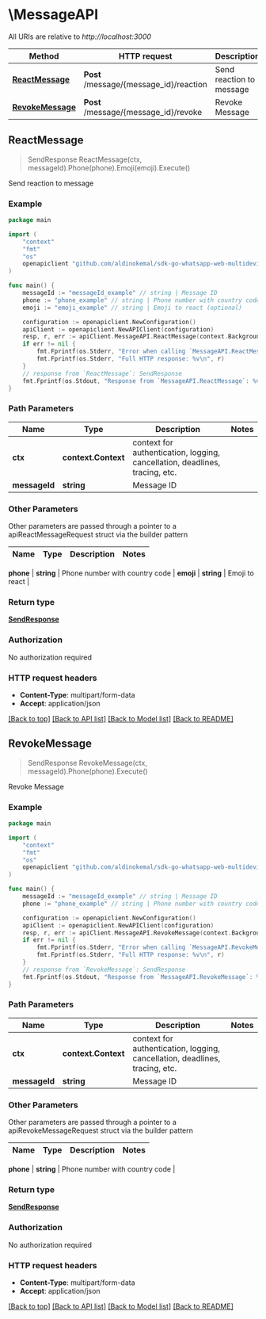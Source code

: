 # \MessageAPI

All URIs are relative to *http://localhost:3000*

Method | HTTP request | Description
------------- | ------------- | -------------
[**ReactMessage**](MessageAPI.md#ReactMessage) | **Post** /message/{message_id}/reaction | Send reaction to message
[**RevokeMessage**](MessageAPI.md#RevokeMessage) | **Post** /message/{message_id}/revoke | Revoke Message



## ReactMessage

> SendResponse ReactMessage(ctx, messageId).Phone(phone).Emoji(emoji).Execute()

Send reaction to message

### Example

```go
package main

import (
	"context"
	"fmt"
	"os"
	openapiclient "github.com/aldinokemal/sdk-go-whatsapp-web-multidevice"
)

func main() {
	messageId := "messageId_example" // string | Message ID
	phone := "phone_example" // string | Phone number with country code (optional)
	emoji := "emoji_example" // string | Emoji to react (optional)

	configuration := openapiclient.NewConfiguration()
	apiClient := openapiclient.NewAPIClient(configuration)
	resp, r, err := apiClient.MessageAPI.ReactMessage(context.Background(), messageId).Phone(phone).Emoji(emoji).Execute()
	if err != nil {
		fmt.Fprintf(os.Stderr, "Error when calling `MessageAPI.ReactMessage``: %v\n", err)
		fmt.Fprintf(os.Stderr, "Full HTTP response: %v\n", r)
	}
	// response from `ReactMessage`: SendResponse
	fmt.Fprintf(os.Stdout, "Response from `MessageAPI.ReactMessage`: %v\n", resp)
}
```

### Path Parameters


Name | Type | Description  | Notes
------------- | ------------- | ------------- | -------------
**ctx** | **context.Context** | context for authentication, logging, cancellation, deadlines, tracing, etc.
**messageId** | **string** | Message ID | 

### Other Parameters

Other parameters are passed through a pointer to a apiReactMessageRequest struct via the builder pattern


Name | Type | Description  | Notes
------------- | ------------- | ------------- | -------------

 **phone** | **string** | Phone number with country code | 
 **emoji** | **string** | Emoji to react | 

### Return type

[**SendResponse**](SendResponse.md)

### Authorization

No authorization required

### HTTP request headers

- **Content-Type**: multipart/form-data
- **Accept**: application/json

[[Back to top]](#) [[Back to API list]](../README.md#documentation-for-api-endpoints)
[[Back to Model list]](../README.md#documentation-for-models)
[[Back to README]](../README.md)


## RevokeMessage

> SendResponse RevokeMessage(ctx, messageId).Phone(phone).Execute()

Revoke Message

### Example

```go
package main

import (
	"context"
	"fmt"
	"os"
	openapiclient "github.com/aldinokemal/sdk-go-whatsapp-web-multidevice"
)

func main() {
	messageId := "messageId_example" // string | Message ID
	phone := "phone_example" // string | Phone number with country code (optional)

	configuration := openapiclient.NewConfiguration()
	apiClient := openapiclient.NewAPIClient(configuration)
	resp, r, err := apiClient.MessageAPI.RevokeMessage(context.Background(), messageId).Phone(phone).Execute()
	if err != nil {
		fmt.Fprintf(os.Stderr, "Error when calling `MessageAPI.RevokeMessage``: %v\n", err)
		fmt.Fprintf(os.Stderr, "Full HTTP response: %v\n", r)
	}
	// response from `RevokeMessage`: SendResponse
	fmt.Fprintf(os.Stdout, "Response from `MessageAPI.RevokeMessage`: %v\n", resp)
}
```

### Path Parameters


Name | Type | Description  | Notes
------------- | ------------- | ------------- | -------------
**ctx** | **context.Context** | context for authentication, logging, cancellation, deadlines, tracing, etc.
**messageId** | **string** | Message ID | 

### Other Parameters

Other parameters are passed through a pointer to a apiRevokeMessageRequest struct via the builder pattern


Name | Type | Description  | Notes
------------- | ------------- | ------------- | -------------

 **phone** | **string** | Phone number with country code | 

### Return type

[**SendResponse**](SendResponse.md)

### Authorization

No authorization required

### HTTP request headers

- **Content-Type**: multipart/form-data
- **Accept**: application/json

[[Back to top]](#) [[Back to API list]](../README.md#documentation-for-api-endpoints)
[[Back to Model list]](../README.md#documentation-for-models)
[[Back to README]](../README.md)

